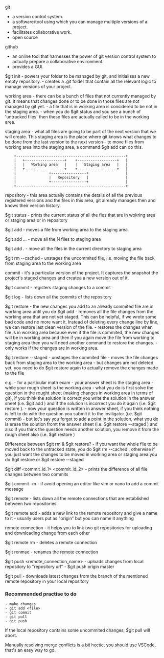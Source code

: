 git

- a version control system.
- a software/tool using which you can manage multiple versions of a project.
- facilitates collaborative work.
- open source

github

- an online tool that harnesses the power of git version control system to actually prepare a collaborative environment.
- provides a GUI.

$git init - powers your folder to be managed by git, and initializes a new empty repository. - creates a .git folder that contain all the relevant logic to manage versions of your project.

working area - there can be a bunch of files that not currently managed by git. It means that changes done or to be done in those files are not managed by git yet. - a file that is in working area is considered to be not in the staging area. - when you do $git status and you see a bunch of 'untracked files' then these files are actually called to be in the working area.

staging area - what all files are going to be part of the next version that we will create. This staging area is the place where git knows what changes to be done from the last version to the next version - to move files from working area into the staging area, a command $git add <filename> can do this.

    	+--------------------------------------------------+
    	|	+------------------+	+------------------+   |
    	|	|	Working area   |	|	Staging area   |   |
    	|	+------------------+	+------------------+   |
    	|				+----------------+				   |
    	|				|	Repository   |				   |
    	|				+----------------+				   |
    	+--------------------------------------------------+

repository - this area actually contains the details of all the previous registered versions and the files in this area, git already manages then and knows their version history.

$git status - prints the current status of all the fies that are in wokring area or staging area or in repository

$git add <filename> - moves a file from working area to the staging area.

$git add <file1> <fil2> ... <fileN> - move all the N files to staging area

$git add . - move all the files in the current directory to staging area

$git rm --cached <file> - unstages the uncommited file, i.e. moving the file back from staging area to the working area

commit - it's a particular version of the project. It captures the snapshot the project's staged changes and createa a new version out of it.

$git commit - registers staging changes to a commit

$git log - lists down all the commits of the repository

$git restore <file> - the new changes you add to an already commited file are in working area until you do $git add <file> - removes all the file changes from the working area that are not yet staged. This can be helpful, if we wrote some bad code and no more want it. Instead of deleting every change line by line, we can
restore last clean version of the file. - restores the changes when file is in working area because even if the file is commited, the new changes will be in working area and then if you again move the file from working to staging area
then you will need another command to restore the changes. - only works if the changes are in working area.

$git restore --staged <file> - unstages the commited file - moves the file changes back from staging area to the working area - but changes are not deleted yet, you need to do $git restore <file> again to actually remove the changes made to the file

e.g. - for a particular math exam - your answer sheet is the staging area - while your rough sheet is the working area - what you do is first solve the question in the rought sheet (making changes in working area in terms of git), if you think the solution is correct you write the solution in the answer sheet
(i.e. $git add <file>) and if the solution is incorrect you do it again (i.e. $git restore <file>). - now your question is written in answer sheet, if you think nothing is left to do with the question you submit it to the inviligator (i.e. $git commit) - but let's say you forgot to add a point in the solution, what you do is erase the solution fromt the answer sheet (i.e. $git restore --staged <file>) and also if you think the question needs
another solution, you remove it from the rough sheet also (i.e. $git restore <file>)

Difference between $git rm & $git restore? - if you want the whole file to be moved back to the untracked state, you do $git rm --cached <file>, otherwise if you just want the changes to be moved in working area or staging area you do
$git restore <file> or $git restore --staged <file>

$git diff <commit_id_1> <commit_id_2> - prints the difference of all file changes between two commits

$git commit -m <commit message> - if avoid opening an editor like vim or nano to add a commit message

$git remote - lists down all the remote connections that are established between two repositories

$git remote add <name of the remote> <link of the remote> - adds a new link to the remote repository and give a name to it - usually users put <name of the remote> as "origin" but you can name it anything

remote connection - it helps you to link two git repositories for uploading and downloading change from each other

$git remote rm <name of the remote> - deletes a remote connection

$git renmae <old name> <new name> - renames the remote connection

$git push <remote_connection_name> <branch> - uploads changes from local repository to "repository url" - $git push origin master

$git pull <remote name> <branch name> - downloads latest changes from the branch of the mentioned remote repository in your local repository

### Recommended practise to do

    - make changes
    - git add <file>
    - git commit
    - git pull
    - git push

If the local repository contains some uncommited changes, $git pull <remote name> <branch name> will abort.

Manually resolving merge conflicts is a bit hectic, you should use VSCode, that's an easy way to go.
